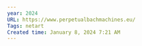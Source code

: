 ```yaml
---
year: 2024
URL: https://www.perpetualbachmachines.eu/
Tags: netart
Created time: January 8, 2024 7:21 AM
---
```

